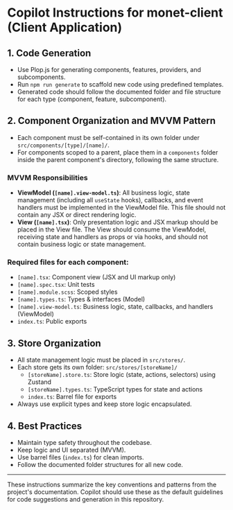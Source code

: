 # Copilot Instructions for monet-client (Client Application)

## 1. Code Generation
- Use Plop.js for generating components, features, providers, and subcomponents.
- Run `npm run generate` to scaffold new code using predefined templates.
- Generated code should follow the documented folder and file structure for each type (component, feature, subcomponent).


## 2. Component Organization and MVVM Pattern

- Each component must be self-contained in its own folder under `src/components/[type]/[name]/`.
- For components scoped to a parent, place them in a `components` folder inside the parent component's directory, following the same structure.

### MVVM Responsibilities

- **ViewModel (`[name].view-model.ts`)**: All business logic, state management (including all `useState` hooks), callbacks, and event handlers must be implemented in the ViewModel file. This file should not contain any JSX or direct rendering logic.
- **View (`[name].tsx`)**: Only presentation logic and JSX markup should be placed in the View file. The View should consume the ViewModel, receiving state and handlers as props or via hooks, and should not contain business logic or state management.

### Required files for each component:
  - `[name].tsx`: Component view (JSX and UI markup only)
  - `[name].spec.tsx`: Unit tests
  - `[name].module.scss`: Scoped styles
  - `[name].types.ts`: Types & interfaces (Model)
  - `[name].view-model.ts`: Business logic, state, callbacks, and handlers (ViewModel)
  - `index.ts`: Public exports

## 3. Store Organization
- All state management logic must be placed in `src/stores/`.
- Each store gets its own folder: `src/stores/[storeName]/`
  - `[storeName].store.ts`: Store logic (state, actions, selectors) using Zustand
  - `[storeName].types.ts`: TypeScript types for state and actions
  - `index.ts`: Barrel file for exports
- Always use explicit types and keep store logic encapsulated.

## 4. Best Practices
- Maintain type safety throughout the codebase.
- Keep logic and UI separated (MVVM).
- Use barrel files (`index.ts`) for clean imports.
- Follow the documented folder structures for all new code.

---

These instructions summarize the key conventions and patterns from the project's documentation. Copilot should use these as the default guidelines for code suggestions and generation in this repository.
